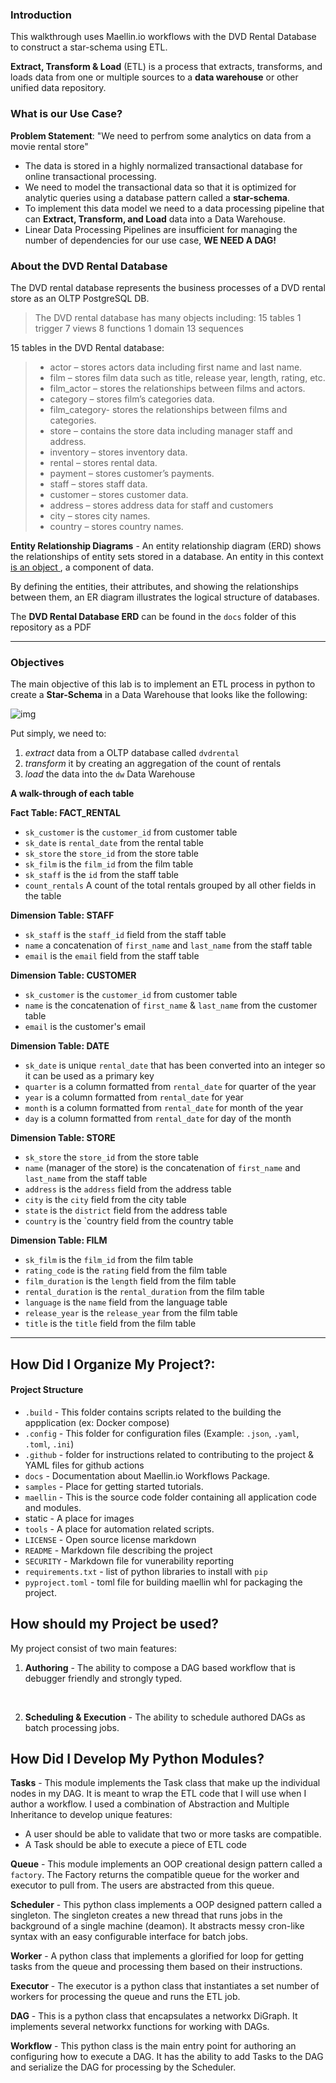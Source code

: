 ### Introduction
This walkthrough uses Maellin.io workflows with the DVD Rental Database to construct a star-schema using ETL.

__Extract, Transform & Load__ (ETL) is a process that extracts, transforms, and loads data from one or multiple sources to a __data warehouse__ or other unified data repository.

### What is our Use Case?

__Problem Statement__:  "We need to perfrom some analytics on data from a movie rental store"
- The data is stored in a highly normalized transactional database for online transactional processing. 
- We need to model the transactional data so that it is optimized for analytic queries using a database pattern called a __star-schema__.
- To implement this data model we need to a data processing pipeline that can __Extract, Transform, and Load__ data into a Data Warehouse.
- Linear Data Processing Pipelines are insufficient for managing the number of dependencies for our use case, __WE NEED A DAG!__


### About the DVD Rental Database
The DVD rental database represents the business processes of a DVD rental store as an OLTP PostgreSQL DB. 
> The DVD rental database has many objects including:
>15 tables
>1 trigger
>7 views
>8 functions
>1 domain
>13 sequences

15 tables in the DVD Rental database:

> * actor – stores actors data including first name and last name.
> * film – stores film data such as title, release year, length, rating, etc.
> * film_actor – stores the relationships between films and actors.
> * category – stores film’s categories data.
> * film_category- stores the relationships between films and categories.
> * store – contains the store data including manager staff and address.
> * inventory – stores inventory data.
> * rental – stores rental data.
> * payment – stores customer’s payments.
> * staff – stores staff data.
> * customer – stores customer data.
> * address – stores address data for staff and customers
> * city – stores city names.
> * country – stores country names.

__Entity Relationship Diagrams__ - An entity relationship diagram (ERD) shows the relationships of entity sets stored in a database. An entity in this context <u>is an object </u>, a component of data. 

By defining the entities, their attributes, and showing the relationships between them, an ER diagram illustrates the logical structure of databases.

The __DVD Rental Database ERD__ can be found in the `docs` folder of this repository as a PDF

---

### Objectives
The main objective of this lab is to implement an ETL process in python to create a __Star-Schema__ in a Data Warehouse that looks like the following:

![img](\../static/img/star-schema.jpg)

Put simply, we need to:
1. _extract_ data from a OLTP database called `dvdrental`
2.  _transform_ it by creating an aggregation of the count of rentals
3. _load_ the data into the `dw` Data Warehouse


__A walk-through of each table__

__Fact Table: FACT_RENTAL__
- `sk_customer` is the `customer_id` from customer table 
- `sk_date` is `rental_date` from the rental table
- `sk_store` the `store_id` from the store table
- `sk_film` is the `film_id` from the film table
- `sk_staff` is the `id` from the staff table
- `count_rentals` A count of the total rentals grouped by all other fields in the table
 
__Dimension Table: STAFF__
- `sk_staff` is the `staff_id` field from the staff table
- `name` a concatenation of `first_name` and `last_name` from the staff table
- `email` is the `email` field from the staff table


__Dimension Table: CUSTOMER__
- `sk_customer` is the `customer_id` from customer table
- `name` is the concatenation of `first_name` & `last_name` from the customer table
- `email` is the customer's email 

__Dimension Table: DATE__
- `sk_date` is unique `rental_date` that has been converted into an integer so it can be used as a primary key 
- `quarter` is a column formatted from `rental_date` for quarter of the year
- `year` is a column formatted from `rental_date` for year
- `month` is a column formatted from `rental_date` for month of the year
- `day` is a column formatted from `rental_date` for day of the month

__Dimension Table: STORE__ 
- `sk_store` the `store_id` from the store table
- `name` (manager of the store) is the concatenation of `first_name` and `last_name` from the staff table
- `address` is the `address` field from the address table
- `city` is the `city` field from the city table
- `state` is the `district` field from the address table
- `country` is the `country field from the country table

__Dimension Table: FILM__
- `sk_film` is the `film_id` from the film table
- `rating_code` is the `rating` field from the film table
- `film_duration` is the `length` field from the film table
- `rental_duration` is the `rental_duration` from the film table
- `language` is the `name` field from the language table
- `release_year` is the `release_year` from the film table
- `title` is the `title` field from the film table
 
---

## __How Did I Organize My Project?:__
#### __Project Structure__

*   `.build` - This folder contains scripts related to the building the appplication (ex: Docker compose)
*   `.config` - This folder for configuration files (Example: `.json`, `.yaml`, `.toml`, `.ini`)
*   `.github` - folder for instructions related to contributing to the project & YAML files for github actions
*   `docs` - Documentation about Maellin.io Workflows Package.
*   `samples` - Place for getting started tutorials.
*   `maellin` - This is the source code folder containing all application code and modules.
*   static - A place for images
*   `tools` - A place for automation related scripts.
*   `LICENSE` - Open source license markdown
*   `README` - Markdown file describing the project
*   `SECURITY` - Markdown file for vunerability reporting
*   `requirements.txt` - list of python libraries to install with `pip`
*   `pyproject.toml` - toml file for building maellin whl for packaging the project. 

## How should my Project be used?
My project consist of two main features:
1. __Authoring__ - The ability to compose a DAG based workflow that is debugger friendly and strongly typed. 
<br>

2. __Scheduling & Execution__ - The ability to schedule authored DAGs as batch processing jobs.

## How Did I Develop My Python Modules?

__Tasks__ - This module implements the Task class that make up the individual nodes in my DAG. It is meant to wrap the ETL code that I will use when I author a workflow. I used a combination of Abstraction and Multiple Inheritance to develop unique features: 
*  A user should be able to validate that two or more tasks are compatible.
*  A Task should be able to execute a piece of ETL code

__Queue__ - This module implements an OOP creational design pattern called a `factory`. The Factory returns the compatible queue for the worker and executor to pull from. The users are abstracted from this queue.

__Scheduler__ - This python class implements a OOP designed pattern called a singleton. The singleton creates a new thread that runs jobs in the background of a single machine (deamon). It abstracts messy cron-like syntax with an easy configurable interface for batch jobs.

__Worker__ - A python class that implements a glorified for loop for getting tasks from the queue and processing them based on their instructions.

__Executor__ - The executor  is a python class that instantiates a set number of workers for processing the queue and runs the ETL job.

__DAG__ - This is a python class that encapsulates a networkx DiGraph. It implements several networkx functions for working with DAGs.

__Workflow__ - This python class is the main entry point for authoring an configuring how to execute a DAG. It has the ability to add Tasks to the DAG and serialize the DAG for processing by the Scheduler.
